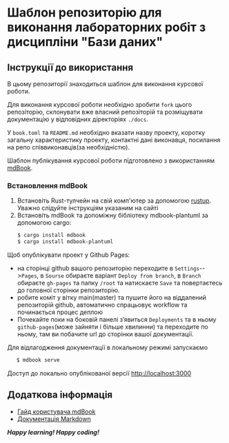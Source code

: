 
# Шаблон репозиторію для виконання лабораторних робіт з дисципліни "Бази даних"

## Інструкції до використання 

В цьому репозиторії знаходиться шаблон для виконання курсової роботи.

Для виконання курсової роботи необхідно зробити `fork` цього репозіторію, склонувати вже власний репозіторій та розміщувати документацію у відповідних діректоріях ```./docs```.

У `book.toml` та `README.md` необхідно вказати назву проекту, коротку загальну характеристику
проекту, контактні дані виконавця, посилання на репо співвиконавців(за необхідністю).

Шаблон публікування курсової роботи підготовлено з використанням [mdBook](https://github.com/rust-lang/mdBook).

### Встановлення mdBook

1. Встановіть Rust-тулчейн на свій комп'ютер за допомогою [rustup](https://rustup.rs). Уважно слідуйте інструкціям указаним на сайті
2. Встановіть mdBook та допоміжну бібліотеку mdbook-plantuml за допомогою cargo:
    ```sh
   $ cargo install mdbook
   $ cargo install mdbook-plantuml
   ```

Щоб опублікувати проект у Github Pages:
  - на сторінці github вашого репозиторію переходите в ```Settings```-->```Pages```, в ```Sourse``` обираєте варіант ```Deploy from branch```, в ```Branch``` обираєте ```gh-pages``` та папку ```/root``` та натискаєте ```Save``` та повертаєтесь до головної сторінки репозиторію.
  - робите коміт у вітку main(master) та пушите його на віддалений репозиторій github, автоматично спрацьовує  workflow та починається процес деплою
  - Почекайте поки на боковій панелі зʼявиться ```Deployments``` та в ньому ```github-pages```(може зайняти і більше хвилинни) та переходите по ньому, там ви побачите url до сторінки вашої документації.


Для відлагодження документації в локальному режимі запускаємо

```sh
   $ mdbook serve
```

Доступ до локально опублікованої версії [http://localhost:3000](http://localhost:8080)

## Додаткова інформація

- [Гайд користувача mdBook](https://rust-lang.github.io/mdBook/)
- [Документація Markdown](https://theme-hope.vuejs.press/cookbook/markdown/)

***Happy learning! Happy coding!*** 
